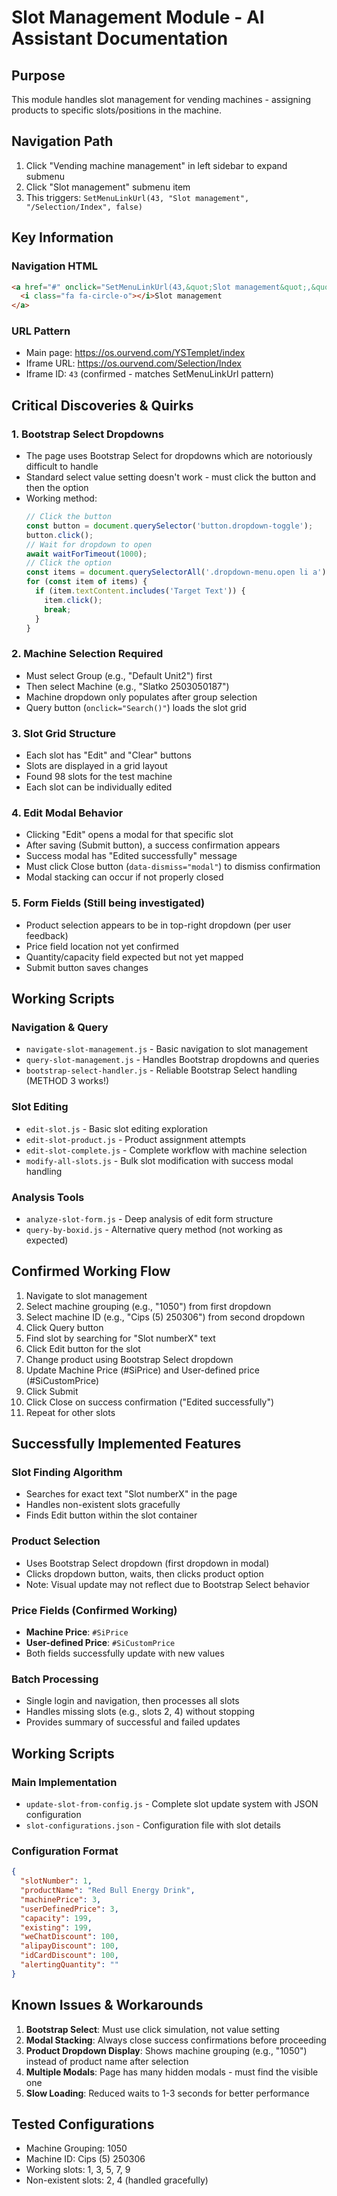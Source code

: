 # Slot Management Module - AI Assistant Documentation

## Purpose
This module handles slot management for vending machines - assigning products to specific slots/positions in the machine.

## Navigation Path
1. Click "Vending machine management" in left sidebar to expand submenu
2. Click "Slot management" submenu item
3. This triggers: `SetMenuLinkUrl(43, "Slot management", "/Selection/Index", false)`

## Key Information

### Navigation HTML
```html
<a href="#" onclick="SetMenuLinkUrl(43,&quot;Slot management&quot;,&quot;/Selection/Index&quot;,false)">
  <i class="fa fa-circle-o"></i>Slot management
</a>
```

### URL Pattern
- Main page: https://os.ourvend.com/YSTemplet/index
- Iframe URL: https://os.ourvend.com/Selection/Index
- Iframe ID: `43` (confirmed - matches SetMenuLinkUrl pattern)

## Critical Discoveries & Quirks

### 1. Bootstrap Select Dropdowns
- The page uses Bootstrap Select for dropdowns which are notoriously difficult to handle
- Standard select value setting doesn't work - must click the button and then the option
- Working method:
  ```javascript
  // Click the button
  const button = document.querySelector('button.dropdown-toggle');
  button.click();
  // Wait for dropdown to open
  await waitForTimeout(1000);
  // Click the option
  const items = document.querySelectorAll('.dropdown-menu.open li a');
  for (const item of items) {
    if (item.textContent.includes('Target Text')) {
      item.click();
      break;
    }
  }
  ```

### 2. Machine Selection Required
- Must select Group (e.g., "Default Unit2") first
- Then select Machine (e.g., "Slatko 2503050187")
- Machine dropdown only populates after group selection
- Query button (`onclick="Search()"`) loads the slot grid

### 3. Slot Grid Structure
- Each slot has "Edit" and "Clear" buttons
- Slots are displayed in a grid layout
- Found 98 slots for the test machine
- Each slot can be individually edited

### 4. Edit Modal Behavior
- Clicking "Edit" opens a modal for that specific slot
- After saving (Submit button), a success confirmation appears
- Success modal has "Edited successfully" message
- Must click Close button (`data-dismiss="modal"`) to dismiss confirmation
- Modal stacking can occur if not properly closed

### 5. Form Fields (Still being investigated)
- Product selection appears to be in top-right dropdown (per user feedback)
- Price field location not yet confirmed
- Quantity/capacity field expected but not yet mapped
- Submit button saves changes

## Working Scripts

### Navigation & Query
- `navigate-slot-management.js` - Basic navigation to slot management
- `query-slot-management.js` - Handles Bootstrap dropdowns and queries
- `bootstrap-select-handler.js` - Reliable Bootstrap Select handling (METHOD 3 works!)

### Slot Editing
- `edit-slot.js` - Basic slot editing exploration
- `edit-slot-product.js` - Product assignment attempts
- `edit-slot-complete.js` - Complete workflow with machine selection
- `modify-all-slots.js` - Bulk slot modification with success modal handling

### Analysis Tools
- `analyze-slot-form.js` - Deep analysis of edit form structure
- `query-by-boxid.js` - Alternative query method (not working as expected)

## Confirmed Working Flow

1. Navigate to slot management
2. Select machine grouping (e.g., "1050") from first dropdown
3. Select machine ID (e.g., "Cips (5) 250306") from second dropdown  
4. Click Query button
5. Find slot by searching for "Slot numberX" text
6. Click Edit button for the slot
7. Change product using Bootstrap Select dropdown
8. Update Machine Price (#SiPrice) and User-defined price (#SiCustomPrice)
9. Click Submit
10. Click Close on success confirmation ("Edited successfully")
11. Repeat for other slots

## Successfully Implemented Features

### Slot Finding Algorithm
- Searches for exact text "Slot numberX" in the page
- Handles non-existent slots gracefully
- Finds Edit button within the slot container

### Product Selection
- Uses Bootstrap Select dropdown (first dropdown in modal)
- Clicks dropdown button, waits, then clicks product option
- Note: Visual update may not reflect due to Bootstrap Select behavior

### Price Fields (Confirmed Working)
- **Machine Price**: `#SiPrice` 
- **User-defined Price**: `#SiCustomPrice`
- Both fields successfully update with new values

### Batch Processing
- Single login and navigation, then processes all slots
- Handles missing slots (e.g., slots 2, 4) without stopping
- Provides summary of successful and failed updates

## Working Scripts

### Main Implementation
- `update-slot-from-config.js` - Complete slot update system with JSON configuration
- `slot-configurations.json` - Configuration file with slot details

### Configuration Format
```json
{
  "slotNumber": 1,
  "productName": "Red Bull Energy Drink",
  "machinePrice": 3,
  "userDefinedPrice": 3,
  "capacity": 199,
  "existing": 199,
  "weChatDiscount": 100,
  "alipayDiscount": 100,
  "idCardDiscount": 100,
  "alertingQuantity": ""
}
```

## Known Issues & Workarounds

1. **Bootstrap Select**: Must use click simulation, not value setting
2. **Modal Stacking**: Always close success confirmations before proceeding
3. **Product Dropdown Display**: Shows machine grouping (e.g., "1050") instead of product name after selection
4. **Multiple Modals**: Page has many hidden modals - must find the visible one
5. **Slow Loading**: Reduced waits to 1-3 seconds for better performance

## Tested Configurations
- Machine Grouping: 1050
- Machine ID: Cips (5) 250306
- Working slots: 1, 3, 5, 7, 9
- Non-existent slots: 2, 4 (handled gracefully)